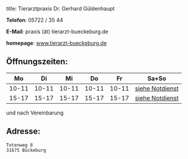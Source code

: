 title: Tierarztpraxis Dr. Gerhard Güldenhaupt

**Telefon**:   05722 / 35 44

**E-Mail**: praxis (ät) tierarzt-bueckeburg.de

**homepage**: www.tierarzt-bueckeburg.de


Öffnungszeiten:
---------------

|  Mo   |  Di   |  Mi   |  Do   |  Fr   |           Sa+So                      |
| ----- | ----- | ----- | ----- | ----- | ------------------------------------ |
| 10-11 | 10-11 | 10-11 | 10-11 | 10-11 | [siehe Notdienst](../notdienst.html) |
| 15-17 | 15-17 | 15-17 | 15-17 | 15-17 | [siehe Notdienst](../notdienst.html) |

und nach Vereinbarung

Adresse:
---------

    Totenweg 8
    31675 Bückeburg

